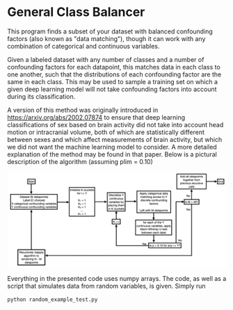 # General Class Balancer

This program finds a subset of your dataset with balanced confounding factors (also known as "data matching"), though it can work with any combination of categorical and continuous variables.

Given a labeled dataset with any number of classes and a number of confounding factors for each datapoint, this matches data in each class to one another, such that the distributions of each confounding factor are the same in each class. This may be used to sample a training set on which a given deep learning model will not take confounding factors into account during its classification.

A version of this method was originally introduced in https://arxiv.org/abs/2002.07874 to ensure that deep learning classifications of sex based on brain activity did not take into account head motion or intracranial volume, both of which are statistically different between sexes and which affect measurements of brain activity, but which we did not want the machine learning model to consider. A more detailed explanation of the method may be found in that paper. Below is a pictural description of the algorithm (assuming plim = 0.10)

![alt text](description.png "A description of the general class balancer algorithm")

Everything in the presented code uses numpy arrays. The code, as well as a script that simulates data from random variables, is given. Simply run


```
python random_example_test.py
```
